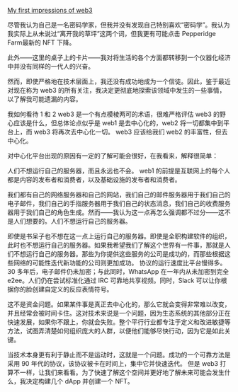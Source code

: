 [My first impressions of web3](https://moxie.org/2022/01/07/web3-first-impressions.html)

尽管我认为自己是一名密码学家，但我并没有发现自己特别喜欢“密码学”。我认为我实际上从未说过“离开我的草坪”这两个词，但我更有可能点击 Pepperidge Farm最新的 NFT 下降。

此外——这里的桌子上的卡片——我对将生活的各个方面都转移到一个仪器化经济中并没有同样的一代人的兴奋。

然而，即使严格地在技术层面上，我还没有成功地成为一个信徒。因此，鉴于最近对现在称为 web3 的所有关注，我决定更彻底地探索该领域中发生的一些事情，以了解我可能遗漏的内容。

我如何看待 1 和 2
web3 是一个有点模棱两可的术语，很难严格评估 web3 的野心应该是什么，但总体论点似乎是 web1 是去中心化的，web2 将一切都集中到平台上，而 web3 将再次去中心化一切。 web3 应该给我们 web2 的丰富性，但去中心化。

对中心化平台出现的原因有一定的了解可能会很好，在我看来，解释很简单：

人们不想运行自己的服务器，而且永远也不会。 web1 的前提是互联网上的每个人都是内容的发布者和消费者，以及基础设施的发布者和消费者。

我们都有自己的网络服务器和自己的网站，我们自己的邮件服务器用于我们自己的电子邮件，我们自己的手指服务器用于我们自己的状态消息，我们自己的收费服务器用于我们自己的角色生成。然而——我认为这一点再怎么强调都不过分——这不是人们想要的。人们不想运行自己的服务器。

即使是书呆子也不想在这一点上运行自己的服务器。即使是全职构建软件的组织，此时也不想运行自己的服务器。如果我希望我们了解这个世界有一件事，那就是人们不想运行自己的服务器。那些为你提供这些服务的公司是成功的，而那些根据这些网络的可能性迭代新功能的公司则更加成功。
协议的运行速度比平台慢得多。 30 多年后，电子邮件仍未加密；与此同时，WhatsApp 在一年内从未加密到完全 e2ee。人们仍在尝试标准化通过 IRC 可靠地共享视频。同时，Slack 可以让你根据你的脸创建自定义的反应表情符号。

这不是资金问题。如果某件事是真正去中心化的，那么它就会变得非常难以改变，并且经常会被时间卡住。这对技术来说是一个问题，因为生态系统的其他部分正在快速发展，如果你不跟上，你就会失败。整个平行行业都专注于定义和改进敏捷等方法，试图弄清楚如何组织庞大的人群，以便他们能够尽快行动，因为它是如此关键。

当技术本身更有利于静止而不是运动时，这就是一个问题。成功的一个可靠方法是采用 90 年代的协议，该协议被卡在时间上，集中它并快速迭代。
但是 web3 打算不一样，让我们来看看。为了快速了解这个空间并更好地了解未来可能会发生什么，我决定构建几个 dApp 并创建一个 NFT。